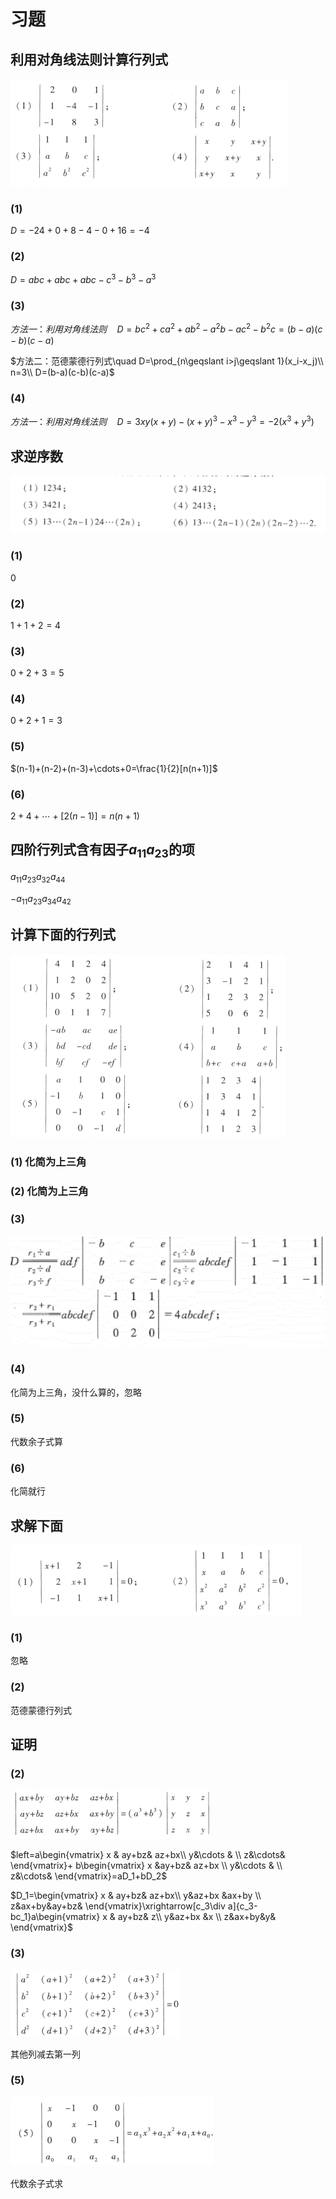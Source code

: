 # 习题

## 利用对角线法则计算行列式

![](pictures/2022-10-08-19-54-30.png)

### (1)

$D=-24+0+8-4-0+16=-4$

### (2)

$D=abc+abc+abc-c^3-b^3-a^3$

### (3)

$方法一：利用对角线法则\quad D=bc^2+ca^2+ab^2-a^2b-ac^2-b^2c=(b-a)(c-b)(c-a)$

$方法二：范德蒙德行列式\quad D=\prod_{n\geqslant i>j\geqslant 1}(x_i-x_j)\\
n=3\\
D=(b-a)(c-b)(c-a)$

### (4)

$方法一：利用对角线法则\quad D=3xy(x+y)-(x+y)^3-x^3-y^3=-2(x^3+y^3)$

## 求逆序数
![](pictures/2022-10-09-10-08-08.png)

### (1)

$0$

### (2)

$1+1+2=4$

### (3)

$0+2+3=5$

### (4)

$0+2+1=3$

### (5)

$(n-1)+(n-2)+(n-3)+\cdots+0=\frac{1}{2}[n(n+1)]$

### (6)

$2+4+\cdots+[2(n-1)]=n(n+1)$

## 四阶行列式含有因子$a_{11}a_{23}$的项

$a_{11}a_{23}a_{32}a_{44}$

$-a_{11}a_{23}a_{34}a_{42}$

## 计算下面的行列式

![](pictures/2022-10-09-10-36-34.png)

### (1) 化简为上三角

### (2) 化简为上三角

### (3)

![](pictures/2022-10-09-10-51-00.png)

### (4)
化简为上三角，没什么算的，忽略

### (5)
代数余子式算

### (6)
化简就行

## 求解下面
![](pictures/2022-10-09-10-57-07.png)
### (1)
忽略
### (2) 

范德蒙德行列式

## 证明
### (2)

![](pictures/2022-10-09-13-40-11.png)

$left=a\begin{vmatrix}
 x & ay+bz& az+bx\\ 
 y&\cdots &  \\ 
 z&\cdots& 
\end{vmatrix}+
b\begin{vmatrix}
 x &ay+bz& az+bx \\ 
 y&\cdots &  \\ 
 z&\cdots& 
\end{vmatrix}=aD_1+bD_2$




$D_1=\begin{vmatrix}
 x & ay+bz& az+bx\\ 
 y&az+bx &ax+by  \\ 
 z&ax+by&ay+bz& 
\end{vmatrix}\xrightarrow[c_3\div a]{c_3-bc_1}a\begin{vmatrix}
 x & ay+bz& z\\ 
 y&az+bx &x  \\ 
 z&ax+by&y& 
\end{vmatrix}$

### (3)

![](pictures/2022-10-09-13-50-56.png)

其他列减去第一列


### (5)

![](pictures/2022-10-09-14-18-35.png)

代数余子式求

